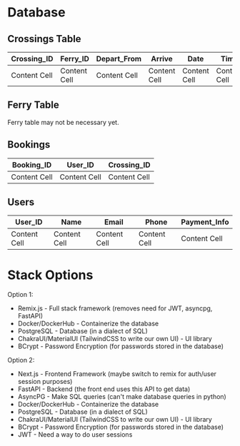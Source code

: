 # Database

## Crossings Table

| Crossing_ID | Ferry_ID | Depart_From | Arrive | Date | Time |
| --- | --- | --- | --- |  --- | --- |
| Content Cell | Content Cell | Content Cell | Content Cell | Content Cell | Content Cell |

## Ferry Table

Ferry table may not be necessary yet.

## Bookings

| Booking_ID | User_ID | Crossing_ID | 
| --- | --- | --- | 
| Content Cell | Content Cell | Content Cell |

## Users

| User_ID | Name | Email | Phone | Payment_Info |
| --- | --- | --- | --- |  --- |
| Content Cell | Content Cell | Content Cell | Content Cell | Content Cell |

# Stack Options

Option 1: 

- Remix.js - Full stack framework (removes need for JWT, asyncpg, FastAPI)
- Docker/DockerHub - Containerize the database
- PostgreSQL - Database (in a dialect of SQL)
- ChakraUI/MaterialUI (TailwindCSS to write our own UI) - UI library
- BCrypt - Password Encryption (for passwords stored in the database)

Option 2: 

- Next.js - Frontend Framework (maybe switch to remix for auth/user session purposes)
- FastAPI - Backend (the front end uses this API to get data)
- AsyncPG - Make SQL queries (can't make database queries in python)
- Docker/DockerHub - Containerize the database
- PostgreSQL - Database (in a dialect of SQL)
- ChakraUI/MaterialUI (TailwindCSS to write our own UI) - UI library
- BCrypt - Password Encryption (for passwords stored in the database)
- JWT - Need a way to do user sessions
